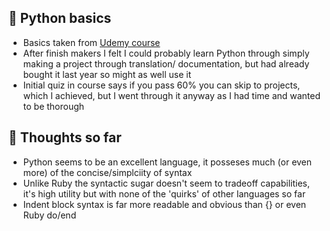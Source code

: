 ## 🐍 Python basics

- Basics taken from [Udemy course](https://www.udemy.com/course/the-python-mega-course/)
- After finish makers I felt I could probably learn Python through simply making a project through translation/ documentation, but had already bought it last year so might as well use it
- Initial quiz in course says if you pass 60% you can skip to projects, which I achieved, but I went through it anyway as I had time and wanted to be thorough


## 💭 Thoughts so far

- Python seems to be an excellent language, it posseses much (or even more) of the concise/simplciity of syntax 
- Unlike Ruby the syntactic sugar doesn't seem to tradeoff capabilities, it's high utility but with none of the 'quirks' of other languages so far
- Indent block syntax is far more readable and obvious than {} or even Ruby do/end  
